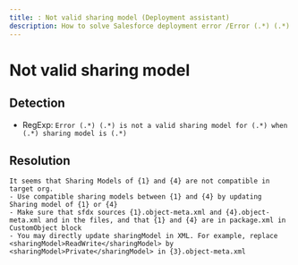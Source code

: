 ```yaml
---
title: : Not valid sharing model (Deployment assistant)
description: How to solve Salesforce deployment error /Error (.*) (.*) is not a valid sharing model for (.*) when (.*) sharing model is (.*)/gm
---
```

<!-- markdownlint-disable MD013 -->
# Not valid sharing model

## Detection

- RegExp: `Error (.*) (.*) is not a valid sharing model for (.*) when (.*) sharing model is (.*)`

## Resolution

```shell
It seems that Sharing Models of {1} and {4} are not compatible in target org.
- Use compatible sharing models between {1} and {4} by updating Sharing model of {1} or {4}
- Make sure that sfdx sources {1}.object-meta.xml and {4}.object-meta.xml and in the files, and that {1} and {4} are in package.xml in CustomObject block
- You may directly update sharingModel in XML. For example, replace <sharingModel>ReadWrite</sharingModel> by <sharingModel>Private</sharingModel> in {3}.object-meta.xml

```
